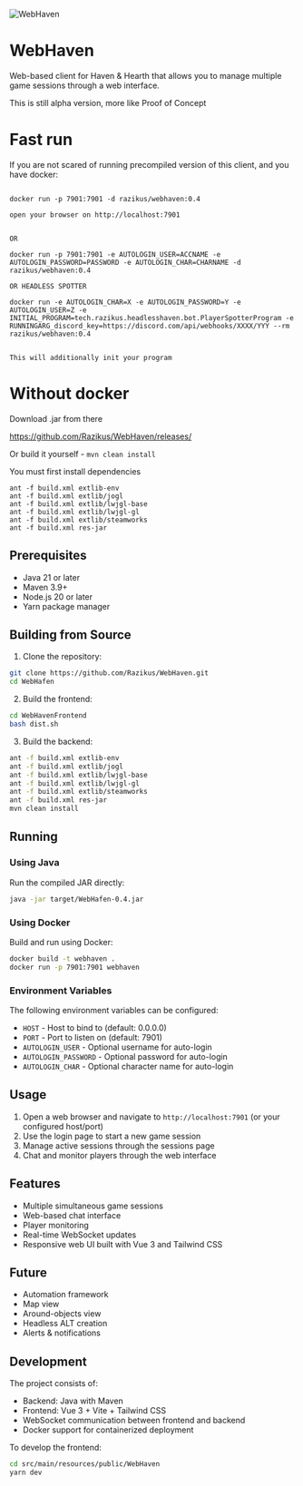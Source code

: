 ![WebHaven](https://i.imgur.com/rElLKwi.gif)



# WebHaven

Web-based client for Haven & Hearth that allows you to manage multiple game sessions through a web interface.

This is still alpha version, more like Proof of Concept


# Fast run
If you are not scared of running precompiled version of this client, and you have docker:
```

docker run -p 7901:7901 -d razikus/webhaven:0.4

open your browser on http://localhost:7901 


OR

docker run -p 7901:7901 -e AUTOLOGIN_USER=ACCNAME -e AUTOLOGIN_PASSWORD=PASSWORD -e AUTOLOGIN_CHAR=CHARNAME -d razikus/webhaven:0.4

OR HEADLESS SPOTTER 

docker run -e AUTOLOGIN_CHAR=X -e AUTOLOGIN_PASSWORD=Y -e AUTOLOGIN_USER=Z -e INITIAL_PROGRAM=tech.razikus.headlesshaven.bot.PlayerSpotterProgram -e RUNNINGARG_discord_key=https://discord.com/api/webhooks/XXXX/YYY --rm razikus/webhaven:0.4


This will additionally init your program 

```

# Without docker

Download .jar from there

https://github.com/Razikus/WebHaven/releases/

Or build it yourself - ```mvn clean install```

You must first install dependencies
```
ant -f build.xml extlib-env
ant -f build.xml extlib/jogl
ant -f build.xml extlib/lwjgl-base
ant -f build.xml extlib/lwjgl-gl
ant -f build.xml extlib/steamworks
ant -f build.xml res-jar
```


## Prerequisites

- Java 21 or later
- Maven 3.9+
- Node.js 20 or later
- Yarn package manager

## Building from Source

1. Clone the repository:
```bash
git clone https://github.com/Razikus/WebHaven.git
cd WebHafen
```

2. Build the frontend:
```bash
cd WebHavenFrontend
bash dist.sh
```

3. Build the backend:
```bash
ant -f build.xml extlib-env
ant -f build.xml extlib/jogl
ant -f build.xml extlib/lwjgl-base
ant -f build.xml extlib/lwjgl-gl
ant -f build.xml extlib/steamworks
ant -f build.xml res-jar
mvn clean install
```

## Running

### Using Java

Run the compiled JAR directly:

```bash
java -jar target/WebHafen-0.4.jar
```

### Using Docker

Build and run using Docker:

```bash
docker build -t webhaven .
docker run -p 7901:7901 webhaven
```

### Environment Variables

The following environment variables can be configured:

- `HOST` - Host to bind to (default: 0.0.0.0)
- `PORT` - Port to listen on (default: 7901)
- `AUTOLOGIN_USER` - Optional username for auto-login
- `AUTOLOGIN_PASSWORD` - Optional password for auto-login
- `AUTOLOGIN_CHAR` - Optional character name for auto-login

## Usage

1. Open a web browser and navigate to `http://localhost:7901` (or your configured host/port)
2. Use the login page to start a new game session
3. Manage active sessions through the sessions page
4. Chat and monitor players through the web interface

## Features

- Multiple simultaneous game sessions
- Web-based chat interface
- Player monitoring
- Real-time WebSocket updates
- Responsive web UI built with Vue 3 and Tailwind CSS

## Future
- Automation framework 
- Map view
- Around-objects view
- Headless ALT creation
- Alerts & notifications

## Development

The project consists of:

- Backend: Java with Maven
- Frontend: Vue 3 + Vite + Tailwind CSS
- WebSocket communication between frontend and backend
- Docker support for containerized deployment

To develop the frontend:

```bash
cd src/main/resources/public/WebHaven
yarn dev
```
